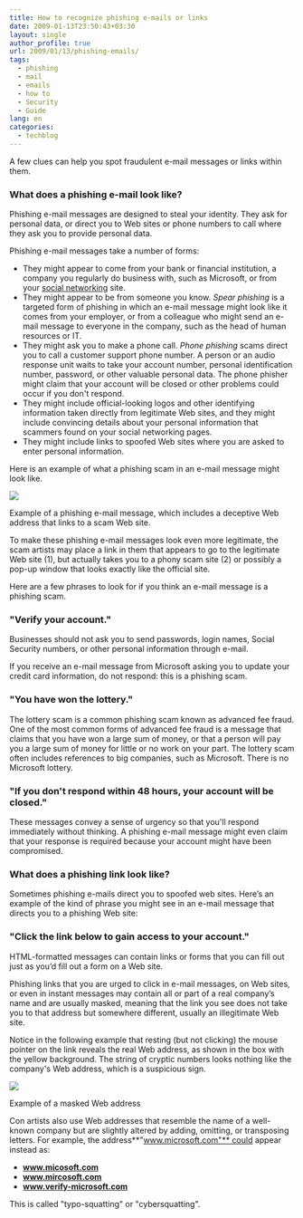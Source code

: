```yaml
---
title: How to recognize phishing e-mails or links
date: 2009-01-13T23:50:43+03:30
layout: single
author_profile: true
url: 2009/01/13/phishing-emails/
tags:
  - phishing
  - mail
  - emails
  - how to
  - Security
  - Guide
lang: en
categories: 
  - techblog
---
```

A few clues can help you spot fraudulent e-mail messages or links within them.

### What does a phishing e-mail look like?

Phishing e-mail messages are designed to steal your identity. They ask for personal data, or direct you to Web sites or phone numbers to call where they ask you to provide personal data.

Phishing e-mail messages take a number of forms:

* They might appear to come from your bank or financial institution, a company you regularly do business with, such as Microsoft, or from your [social networking](/2009/01/13/11-tips-for-social-networking-safety/) site.
* They might appear to be from someone you know. _Spear phishing_ is a targeted form of phishing in which an e-mail message might look like it comes from your employer, or from a colleague who might send an e-mail message to everyone in the company, such as the head of human resources or IT.
* They might ask you to make a phone call. _Phone phishing_ scams direct you to call a customer support phone number. A person or an audio response unit waits to take your account number, personal identification number, password, or other valuable personal data. The phone phisher might claim that your account will be closed or other problems could occur if you don't respond.
* They might include official-looking logos and other identifying information taken directly from legitimate Web sites, and they might include convincing details about your personal information that scammers found on your social networking pages.
* They might include links to spoofed Web sites where you are asked to enter personal information.

Here is an example of what a phishing scam in an e-mail message might look like.

![](/images/54304_fake_url_1.jpg)

Example of a phishing e-mail message, which includes a deceptive Web address that links to a scam Web site.

To make these phishing e-mail messages look even more legitimate, the scam artists may place a link in them that appears to go to the legitimate Web site (1), but actually takes you to a phony scam site (2) or possibly a pop-up window that looks exactly like the official site.

Here are a few phrases to look for if you think an e-mail message is a phishing scam.

### "Verify your account."

Businesses should not ask you to send passwords, login names, Social Security numbers, or other personal information through e-mail.

If you receive an e-mail message from Microsoft asking you to update your credit card information, do not respond: this is a phishing scam.

### "You have won the lottery."

The lottery scam is a common phishing scam known as advanced fee fraud. One of the most common forms of advanced fee fraud is a message that claims that you have won a large sum of money, or that a person will pay you a large sum of money for little or no work on your part. The lottery scam often includes references to big companies, such as Microsoft. There is no Microsoft lottery.

### "If you don't respond within 48 hours, your account will be closed."

These messages convey a sense of urgency so that you'll respond immediately without thinking. A phishing e-mail message might even claim that your response is required because your account might have been compromised.

### What does a phishing link look like?

Sometimes phishing e-mails direct you to spoofed web sites. Here’s an example of the kind of phrase you might see in an e-mail message that directs you to a phishing Web site:

### "Click the link below to gain access to your account."

HTML-formatted messages can contain links or forms that you can fill out just as you’d fill out a form on a Web site.

Phishing links that you are urged to click in e-mail messages, on Web sites, or even in instant messages may contain all or part of a real company’s name and are usually masked, meaning that the link you see does not take you to that address but somewhere different, usually an illegitimate Web site.

Notice in the following example that resting (but not clicking) the mouse pointer on the link reveals the real Web address, as shown in the box with the yellow background. The string of cryptic numbers looks nothing like the company's Web address, which is a suspicious sign.

![](/images/ZA011411871033.gif)

Example of a masked Web address

Con artists also use Web addresses that resemble the name of a well-known company but are slightly altered by adding, omitting, or transposing letters. For example, the address**"www.microsoft.com"** could appear instead as:

* **www.micosoft.com**
* **www.mircosoft.com**
* **www.verify-microsoft.com**

This is called "typo-squatting" or "cybersquatting".

